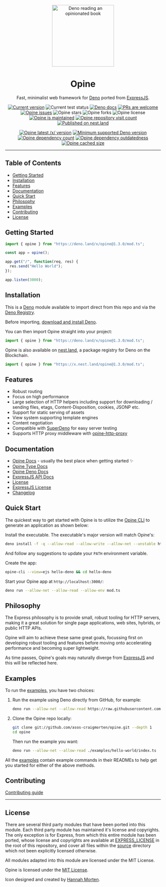 <p align="center">
  <a href="https://www.linkedin.com/in/hannah-morten-b1218017a/"><img height="200" style="height:200px;" src="https://github.com/asos-craigmorten/opine/raw/main/.github/icon.png" alt="Deno reading an opinionated book"></a>
  <h1 align="center">Opine</h1>
</p>
<p align="center">
Fast, minimalist web framework for <a href="https://deno.land/">Deno</a> ported from <a href="https://github.com/expressjs/express">ExpressJS</a>.</p>
<p align="center">
   <a href="https://github.com/asos-craigmorten/opine/tags/"><img src="https://img.shields.io/github/tag/asos-craigmorten/opine" alt="Current version" /></a>
   <img src="https://github.com/asos-craigmorten/opine/workflows/Test/badge.svg" alt="Current test status" />
   <a href="https://doc.deno.land/https/deno.land/x/opine/mod.ts"><img src="https://doc.deno.land/badge.svg" alt="Deno docs" /></a>
   <a href="http://makeapullrequest.com"><img src="https://img.shields.io/badge/PRs-welcome-brightgreen.svg" alt="PRs are welcome" /></a>
   <a href="https://github.com/asos-craigmorten/opine/issues/"><img src="https://img.shields.io/github/issues/asos-craigmorten/opine" alt="Opine issues" /></a>
   <img src="https://img.shields.io/github/stars/asos-craigmorten/opine" alt="Opine stars" />
   <img src="https://img.shields.io/github/forks/asos-craigmorten/opine" alt="Opine forks" />
   <img src="https://img.shields.io/github/license/asos-craigmorten/opine" alt="Opine license" />
   <a href="https://GitHub.com/asos-craigmorten/opine/graphs/commit-activity"><img src="https://img.shields.io/badge/Maintained%3F-yes-green.svg" alt="Opine is maintained" /></a>
   <a href="http://hits.dwyl.com/asos-craigmorten/opine"><img src="http://hits.dwyl.com/asos-craigmorten/opine.svg" alt="Opine repository visit count" /></a>
   <a href="https://nest.land/package/opine"><img src="https://nest.land/badge.svg" alt="Published on nest.land" /></a>
</p>
<p align="center">
   <a href="https://deno.land/x/opine"><img src="https://img.shields.io/endpoint?url=https%3A%2F%2Fdeno-visualizer.danopia.net%2Fshields%2Flatest-version%2Fx%2Fopine%2Fmod.ts" alt="Opine latest /x/ version" /></a>
   <a href="https://github.com/denoland/deno/blob/main/Releases.md"><img src="https://img.shields.io/badge/deno-^1.9.0-brightgreen?logo=deno" alt="Minimum supported Deno version" /></a>
   <a href="https://deno-visualizer.danopia.net/dependencies-of/https/deno.land/x/opine/mod.ts"><img src="https://img.shields.io/endpoint?url=https%3A%2F%2Fdeno-visualizer.danopia.net%2Fshields%2Fdep-count%2Fx%2Fopine%2Fmod.ts" alt="Opine dependency count" /></a>
   <a href="https://deno-visualizer.danopia.net/dependencies-of/https/deno.land/x/opine/mod.ts"><img src="https://img.shields.io/endpoint?url=https%3A%2F%2Fdeno-visualizer.danopia.net%2Fshields%2Fupdates%2Fx%2Fopine%2Fmod.ts" alt="Opine dependency outdatedness" /></a>
   <a href="https://deno-visualizer.danopia.net/dependencies-of/https/deno.land/x/opine/mod.ts"><img src="https://img.shields.io/endpoint?url=https%3A%2F%2Fdeno-visualizer.danopia.net%2Fshields%2Fcache-size%2Fx%2Fopine%2Fmod.ts" alt="Opine cached size" /></a>
</p>

---

## Table of Contents

- [Getting Started](#getting-started)
- [Installation](#installation)
- [Features](#features)
- [Documentation](#documentation)
- [Quick Start](#quick-start)
- [Philosophy](#philosophy)
- [Examples](#examples)
- [Contributing](#contributing)
- [License](#license)

## Getting Started

```ts
import { opine } from "https://deno.land/x/opine@1.3.0/mod.ts";

const app = opine();

app.get("/", function(req, res) {
  res.send("Hello World");
});

app.listen(3000);
```

## Installation

This is a [Deno](https://deno.land/) module available to import direct from this repo and via the [Deno Registry](https://deno.land/x).

Before importing, [download and install Deno](https://deno.land/#installation).

You can then import Opine straight into your project:

```ts
import { opine } from "https://deno.land/x/opine@1.3.0/mod.ts";
```

Opine is also available on [nest.land](https://nest.land/package/opine), a package registry for Deno on the Blockchain.

```ts
import { opine } from "https://x.nest.land/opine@1.3.0/mod.ts";
```

## Features

- Robust routing
- Focus on high performance
- Large selection of HTTP helpers including support for downloading / sending files, etags, Content-Disposition, cookies, JSONP etc.
- Support for static serving of assets
- View system supporting template engines
- Content negotiation
- Compatible with [SuperDeno](https://github.com/asos-craigmorten/superdeno) for easy server testing
- Supports HTTP proxy middleware with [opine-http-proxy](https://github.com/asos-craigmorten/opine-http-proxy)

## Documentation

- [Opine Docs](https://github.com/asos-craigmorten/opine/blob/main/.github/API/api.md) - usually the best place when getting started ✨
- [Opine Type Docs](https://asos-craigmorten.github.io/opine/)
- [Opine Deno Docs](https://doc.deno.land/https/deno.land/x/opine/mod.ts)
- [ExpressJS API Docs](https://expressjs.com/en/4x/api.html)
- [License](https://github.com/asos-craigmorten/opine/blob/main/LICENSE.md)
- [ExpressJS License](https://github.com/asos-craigmorten/opine/blob/main/EXPRESS_LICENSE.md)
- [Changelog](https://github.com/asos-craigmorten/opine/blob/main/.github/CHANGELOG.md)

## Quick Start

The quickest way to get started with Opine is to utilize the [Opine CLI](https://github.com/cmorten/opine-cli) to generate an application as shown below:

Install the executable. The executable's major version will match Opine's:

```bash
deno install -f -q --allow-read --allow-write --allow-net --unstable https://deno.land/x/opinecli@1.3.0/opine-cli.ts
```

And follow any suggestions to update your `PATH` environment variable.

Create the app:

```bash
opine-cli --view=ejs hello-deno && cd hello-deno
```

Start your Opine app at `http://localhost:3000/`:

```bash
deno run --allow-net --allow-read --allow-env mod.ts
```

## Philosophy

The Express philosophy is to provide small, robust tooling for HTTP servers, making it a great solution for single page applications, web sites, hybrids, or public HTTP APIs.

Opine will aim to achieve these same great goals, focussing first on developing robust tooling and features before moving onto accelerating performance and becoming super lightweight.

As time passes, Opine's goals may naturally diverge from [ExpressJS](https://github.com/expressjs/express) and this will be reflected here.

## Examples

To run the [examples](./examples), you have two choices:

1. Run the example using Deno directly from GitHub, for example:

   ```bash
   deno run --allow-net --allow-read https://raw.githubusercontent.com/asos-craigmorten/opine/main/examples/hello-world/index.ts
   ```

1. Clone the Opine repo locally:

   ```bash
   git clone git://github.com/asos-craigmorten/opine.git --depth 1
   cd opine
   ```

   Then run the example you want:

   ```bash
   deno run --allow-net --allow-read ./examples/hello-world/index.ts
   ```

All the [examples](./examples) contain example commands in their READMEs to help get you started for either of the above methods.

## Contributing

[Contributing guide](https://github.com/asos-craigmorten/opine/blob/main/.github/CONTRIBUTING.md)

---

## License

There are several third party modules that have been ported into this module. Each third party module has maintained it's license and copyrights. The only exception is for Express, from which this entire module has been ported, whose license and copyrights are available at [EXPRESS_LICENSE](./EXPRESS_LICENSE.md) in the root of this repository, and cover all files within the [source](./src) directory which not been explicitly licensed otherwise.

All modules adapted into this module are licensed under the MIT License.

Opine is licensed under the [MIT License](./LICENSE.md).

Icon designed and created by [Hannah Morten](https://www.linkedin.com/in/hannah-morten-b1218017a/).
